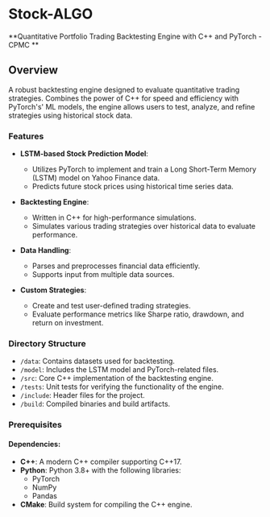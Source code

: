 # Stock-ALGO

**Quantitative Portfolio Trading Backtesting Engine with C++ and PyTorch - CPMC **

## Overview

A robust backtesting engine designed to evaluate quantitative trading strategies. Combines the power of C++ for speed and efficiency with PyTorch's' ML models, the engine allows users to test, analyze, and refine strategies using historical stock data.

### Features
- **LSTM-based Stock Prediction Model**:
  - Utilizes PyTorch to implement and train a Long Short-Term Memory (LSTM) model on Yahoo Finance data.
  - Predicts future stock prices using historical time series data.

- **Backtesting Engine**:
  - Written in C++ for high-performance simulations.
  - Simulates various trading strategies over historical data to evaluate performance.

- **Data Handling**:
  - Parses and preprocesses financial data efficiently.
  - Supports input from multiple data sources.

- **Custom Strategies**:
  - Create and test user-defined trading strategies.
  - Evaluate performance metrics like Sharpe ratio, drawdown, and return on investment.

### Directory Structure
- `/data`: Contains datasets used for backtesting.
- `/model`: Includes the LSTM model and PyTorch-related files.
- `/src`: Core C++ implementation of the backtesting engine.
- `/tests`: Unit tests for verifying the functionality of the engine.
- `/include`: Header files for the project.
- `/build`: Compiled binaries and build artifacts.

### Prerequisites
#### Dependencies:
- **C++**: A modern C++ compiler supporting C++17.
- **Python**: Python 3.8+ with the following libraries:
  - PyTorch
  - NumPy
  - Pandas
- **CMake**: Build system for compiling the C++ engine.

